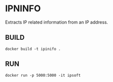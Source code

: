 # IPNINFO #

Extracts IP related information from an IP address.

## BUILD
`docker build -t ipinifo .`

## RUN
`docker run -p 5000:5000 -it ipsoft`

